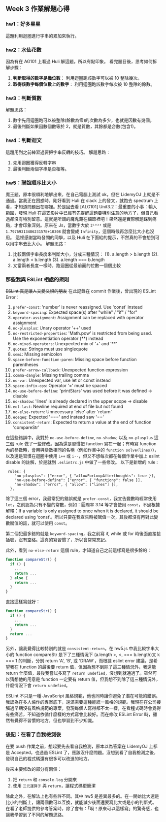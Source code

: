 ## Week 3 作業解題心得

### hw1：好多星星
這題利用迴圈進行字串的累加來執行。

### hw2：水仙花數
因為有在 AG101 上看過 Huli 解這題，所以有點印象。
看完題目後，思考如何拆解步驟：
1. **判斷取得的數字是幾位數**：
  利用迴圈跑該數字可以被 10 整除幾次。
2. **取得該數字每個位數上的數字**：
  利用迴圈跑該數字每次被 10 整除的餘數。
   
### hw3：判斷質數
解題思路：
1. 數字先用迴圈跑可以被整除(餘數為零)的次數為多少，也就是因數有幾個。
2. 最後判斷如果因數個數等於 2，就是質數，其餘都是合數(包含1)。

### hw4：判斷迴文
這題用到之前練習過要把字串反轉的技巧。
解題思路：
1. 先用迴圈獲得反轉字串
2. 最後判斷兩個字串是否相等。

### hw5：聯誼順序比大小
魔王題，原本很順利地解出來，在自己電腦上測試 ok，但在 LidemyOJ 上就是不通過。當我正在困惑時，剛好看到 Huli 在 slack 上的發文，就跑去 spectrum 上看，才知道問題出在哪裡。於是回去看 \[ALG101] Unit3.2：最重要的小事：輸入範圍，發現 Huli 在這支影片中已經有先提醒這題要特別注意的地方了，但自己看過卻沒有特別留意。這就是所謂的魔鬼藏在細節裡吧！果然還是實際解題踩到痛點，才會印象深刻。原來在 Js，當數字大於 `2¹⁰²⁴` 或是 `1.7976931348623157E+10308` 就會變成 `Infinity`，這個時候再怎麼比大小也沒用。
這裡感謝當時發問的同學，以及 Huli 在下面給的提示，不然真的不會想到可以用字串去比大小。
解題思路：
1. 比較兩個字串長度來判斷大小，分成三種情況：
   (1). a.length > b.length
   (2). a.length < b.length
   (3). a.length === b.length
2. 又當兩者長度一樣時，跑迴圈從最前面的位數一個個比較

### 那些我與 ESLint 相處的規則

~~ESLint 真是讓人又愛又恨的朋友~~
在此記錄在 commit 作業後，曾出現的 ESLint Error：

1.  `prefer-const`: 'number' is never reassigned. Use 'const' instead
2.  `keyword-spacing`: Expected space(s) after "while" / "if" / "for"
3.  `operator-assignment`: Assignment can be replaced with operator assignment
4.  `no-plusplus`: Unary operator '++' used
5.  `no-restricted-properties`: 'Math.pow' is restricted from being used. Use the exponentiation operator (**) instead
6.  `no-mixed-operators`: Unexpected mix of '+' and '**'
7.  `quotes`: Strings must use singlequote
8.  `semi`: Missing semicolon
9.  `space-before-function-paren`: Missing space before function parentheses
10. `prefer-arrow-callback`: Unexpected function expression
11. `comma-dangle`: Missing trailing comma
12. `no-var`: Unexpected var, use let or const instead
13. `space-infix-ops`: Operator '=' must be spaced
14. `no-use-before-define`: 'printStars' was used before it was defined -> disable
15. `no-shadow`: 'lines' is already declared in the upper scope -> disable
16. `eol-last`: Newline required at end of file but not found
17. `no-else-return`: Unnecessary 'else' after 'return'
18. `eqeqeq`: Expected '=\==' and instead saw '=='
19. `consistent-return`: Expected to return a value at the end of function 'compareStr'

在這些錯誤中，我對於 `no-use-before-define`, `no-shadow`, 以及 `no-plusplus` 這三個 rule 做了一些修改。因為還是習慣把 function 寫在一起；有時寫 function 內的參數時，會用與變數相同的名稱（例如作業中的 `function solve(lines)`），以及還是習慣在迴圈中使用 `i++` 或 `i--`，但又不想每次都在每個作業中加上 eslint disable 的註解，於是就到 `.eslintrc.js` 中做了一些修改。
以下是新增的 rule :

```
 rules: {
    "no-plusplus": ["error", { "allowForLoopAfterthoughts": true }],
    "no-use-before-define": ["error", { "functions": false }],
    "no-shadow": ["error", { "allow": ["lines"] }],
  },
```

除了這三個 error，我最常犯的錯誤就是 `prefer-const`，我宣告變數時經常使用 `let`，之前認為只有不變的常數，例如：圓周率 3.14 等才會使用 `const`，不過根據解釋：If a variable is only assigned to once when it is declared, it should be declared using ‘const’。所以只要在我宣告時被賦值一次，其後都沒有再對此變數賦值的話，就可以使用 `const`。

第二個犯最多錯的就是 `keyword-spacing`，我之前寫 if, while 或 for 時後面直接接括號，沒有空格。這真的寫習慣了，所以會常常忘記。

此外，看到 `no-else-return` 這個 rule，才知道自己之前這樣寫是很多餘的：
``` javascript
function compareStr() {
  if () {
    ...
    return ...
  } else {
    return ...
  }
}
```
直接這樣寫就好：
``` javascript
function compareStr() {
  if () {
    ...
    return ...
  }
  return ...
}
```

另外，讓我覺得比較特別的就是 `consistent-return`。在 hw5.js 中我比較字串大小的 function compareStr 是下了三種情況下 (a.length >, <, === b.length)又 k === 1 的判斷，分別 return 'A', 'B', 或 'DRAW'，而根據 eslint error 建議，是希望我在 function 的最後要 return 值，但因為想不到除了這三種情況外，我還能 return 什麼值，最後我嘗試多寫了 `return undefied`，沒想到就通過了。雖然可以猜想他的用意是 function 一定要有 return 值，但我想不到除了這三種情況外，什麼情況下會 `return undefied`。

ESLint 不只是一種 JavaScript 風格規範，他也同時讓你避免了潛在可能的錯誤。我認為在多人協作的專案底下，還滿需要這種能統一風格的規範。我現在在公司接觸過早期沒有風格規範的專案，發現每個人寫得都不太一樣，在看程式碼時會覺得有些痛苦，不知道依循什麼樣的方式寫會比較好。而在修改 ESLint Error 時，雖然有覺得不習慣的地方，但也學習到不少知識。

### 後記：在看了自我檢測後
在要 push 作業之前，想起要先去看自我檢測，原本以為答案在 LidemyOJ 上都是 Accepted，也通過 ESLint 了，應該沒什麼問題。沒想到看了自我檢測之後，發現自己的程式碼還有很多可以改進的地方。

後來主要修改的部分有兩個：
1. 把 `return` 和 `console.log` 分開來
2. 使用 `三元運算子` 與 `return`，讓程式碼更簡潔

除此之外，在解法上也有些許不同。其中 hw5 是差異最多的。在一開始比大還是比小的判斷上，讓兩個數可以互換，就能減少後面還要寫比大或是小的判斷式。
在看了老師提供的參考答案時，除了會有：「啊！原來可以這樣寫」的驚奇感，也讓我學習到了不同的解題思路。

